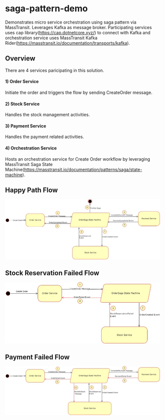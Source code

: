 # saga-pattern-demo
Demonstrates micro service orchestration using saga pattern via MassTransit. Leverages Kafka as message broker. Participating services uses cap library(https://cap.dotnetcore.xyz/) to connect with Kafka and orchestration service uses MassTransit Kafka Rider(https://masstransit.io/documentation/transports/kafka).

## Overview
There are 4 services paricipating in this solution.

#### 1) Order Service
Initiate the order and triggers the flow by sending CreateOrder message.

#### 2) Stock Service
Handles the stock management activities.

#### 3) Payment Service
Handles the payment related activities.

#### 4) Orchestration Service
Hosts an orchestration service for Create Order workflow by leveraging MassTransit Saga State Machine(https://masstransit.io/documentation/patterns/saga/state-machine).

## Happy Path Flow
![Happy Path](images/Design-Happy_Path.jpg)

## Stock Reservation Failed Flow
![Stock Reservation Failed](images/Design-StockReservationFailed_Flow.jpg)

## Payment Failed Flow
![Payment Failed](images/Design-PaymentFailed_Flow.jpg)